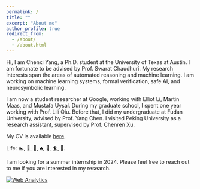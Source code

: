 ```yaml
---
permalink: /
title: ""
excerpt: "About me"
author_profile: true
redirect_from: 
  - /about/
  - /about.html
---
```


Hi, I am Chenxi Yang, a Ph.D. student at the University of Texas at Austin. I am fortunate to be advised by <a href="http://www.cs.utexas.edu/~swarat/" style="text-decoration: none">Prof. Swarat Chaudhuri</a>. My research interests span the areas of automated reasoning and machine learning. I am working on machine learning systems, formal verification, safe AI, and neurosymbolic learning.

I am now a student researcher at Google, working with <a href="http://alumni.soe.ucsc.edu/~yanli/" style="text-decoration: none">Elliot Li</a>, <a href="http://martin-maas.com" style="text-decoration: none">Martin Maas</a>, and Mustafa Uysal. During my graduate school, I spent one year working with <a href="https://www.cs.utexas.edu/~lili/" style="text-decoration: none">Prof. Lili Qiu</a>. Before that, I did my undergraduate at Fudan University, advised by <a href="https://chenyang03.wordpress.com/" style="text-decoration: none">Prof. Yang Chen</a>. I visited Peking University as a research assistant, supervised by <a href="http://soar.group/chenren/" style="text-decoration: none">Prof. Chenren Xu</a>.

My CV is available [here](https://chenxi-yang.github.io/files/CV_ChenxiYang.pdf).

Life: 🏊, <a href="https://chenxi-yang.github.io/images/hiking.jpg" style="text-decoration: none">🧗</a>, 🎿, <a href="https://chenxi-yang.github.io/images/poker.png" style="text-decoration: none">♣️</a>, <a href="https://chenxi-yang.github.io/images/badminton.jpg" style="text-decoration: none">🏸️</a>, <a href="https://chenxi-yang.github.io/images/surfing.jpg" style="text-decoration: none">🏄</a>, <a href="https://chenxi-yang.github.io/images/snorkeling.jpg" style="text-decoration: none">🤿</a>.

I am looking for a summer internship in 2024. Please feel free to reach out to me if you are interested in my research.

<!-- Default Statcounter code for github hompage
https://cxyang1997.github.io/ -->
<script type="text/javascript">
var sc_project=12178457; 
var sc_invisible=1; 
var sc_security="0c3d84b6"; 
</script>
<script type="text/javascript"
src="https://www.statcounter.com/counter/counter.js"
async></script>
<noscript><div class="statcounter"><a title="Web Analytics"
href="https://statcounter.com/" target="_blank"><img
class="statcounter"
src="https://c.statcounter.com/12178457/0/0c3d84b6/1/"
alt="Web Analytics"></a></div></noscript>
<!-- End of Statcounter Code -->

